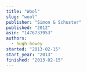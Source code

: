 ```yaml
---
title: "Wool"
slug: "wool"
publisher: "Simon & Schuster"
published: "2012"
asin: "1476733953"
authors:
  - hugh-howey
started: "2013-02-15"
start_year: "2013"
finished: "2013-02-15"
---
```

